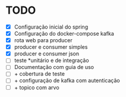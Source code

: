 # TODO

- [x] Configuração inicial do spring
- [x] Configuração do docker-compose kafka
- [x] rota web para producer
- [x] producer e consumer simples
- [x] producer e consumer json
- [ ] teste *unitário e de integração
- [ ] Documentação com guia de uso
- [ ] \+ cobertura de teste
- [ ] \+ configuração de kafka com autenticação
- [ ] \+ topico com arvo
